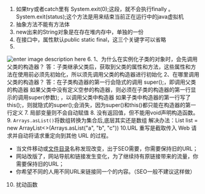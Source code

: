 1. 如果try或者catch里有 System.exit(0);这段，就不会执行finally 。System.exit(status);这个方法是用来结束当前正在运行中的java虚拟机
2. 抽象方法不能有方法体
3. new出来的String对象是在存在堆内存中，单独的一份
4. 在接口中，属性默认public static final，这三个关键字可以省略
5. 
![enter image description here](https://pic1.zhimg.com/v2-6fdc939e35ec801c31ea515e80a88367_r.jpg)
6. 
	1、为什么在实例化子类的对象时，会先调用父类的构造器？
	答：子类继承父类后，获取到父类的属性和方法，这些属性和方法在使用前必须先初始化，所以须先调用父类的构造器进行初始化
	2、在哪里调用父类的构造器？
	答：在子类构造器的第一行会隐式的调用 super();，即调用父类的构造器
	如果父类中没有定义空参的构造器，则必须在子类的构造器的第一行显示的调用super(参数); ，以调用父类中构造器
	如果子类中构造器的第一行写了this();，则就隐式的super();会消失，因为super()和this()都只能在构造器的第一行定义
7. 局部变量则不会自动赋值
8. 没有返回值，但不能用void声明构造函数。
9. `Arrays.asList()`将数组转换为集合后,底层其实还是数组
解决办法：List list =  new  ArrayList<>(Arrays.asList("a",  "b",  "c")) 
10.URL 重写是截取传入 Web 请求并自动将请求重定向到其他 URL 的过程。
- 当文件移动或[文件目录](https://baike.baidu.com/item/%E6%96%87%E4%BB%B6%E7%9B%AE%E5%BD%95)名称发现改变，出于SEO需要，你需要保持旧的URL；
- 网站改版了，网站导航和链接发生变化，为了继续持有原链接带来的流量，你需要保持旧的URL；
- 你希望不同的人用不同URL来链接同一个的内容。（SEO一般不建议这样做）
10. 扰动函数

<!--stackedit_data:
eyJoaXN0b3J5IjpbLTE1OTUyNDI0NTUsMTgyNDg2MDk1MSw2MT
U2Mzg4MzAsMTMxNDIyNDI0NCwtNzYxODk0MDA4LC00ODE5ODQ0
ODAsLTMyMTc4ODYzNywyMDA3MTA0MTUsNjIxNzM5MTU2LDE2Nj
M1NzE0MDEsLTMxMTk3NjU0OV19
-->